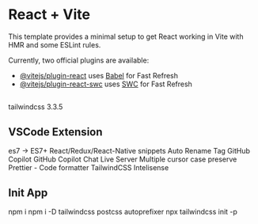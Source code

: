 # React + Vite

This template provides a minimal setup to get React working in Vite with HMR and some ESLint rules.

Currently, two official plugins are available:

- [@vitejs/plugin-react](https://github.com/vitejs/vite-plugin-react/blob/main/packages/plugin-react/README.md) uses [Babel](https://babeljs.io/) for Fast Refresh
- [@vitejs/plugin-react-swc](https://github.com/vitejs/vite-plugin-react-swc) uses [SWC](https://swc.rs/) for Fast Refresh

##

tailwindcss 3.3.5

## VSCode Extension

es7 -> ES7+ React/Redux/React-Native snippets
Auto Rename Tag
GitHub Copilot
GitHub Copilot Chat
Live Server
Multiple cursor case preserve
Prettier - Code formatter
TailwindCSS Intelisense

## Init App

npm i
npm i -D tailwindcss postcss autoprefixer
npx tailwindcss init -p

